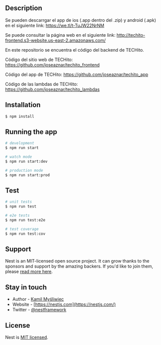
## Description

Se pueden descarrgar el app de ios (.app dentro del .zip) y android (.apk) en el siguiente link: https://we.tl/t-TuJW22NrNM

Se puede consultar la página web en el siguiente link: http://techito-frontend.s3-website.us-east-2.amazonaws.com/

En este repositorio se encuentra el código del backend de TECHito.

Código del sitio web de TECHito: https://github.com/joseaznar/techito_frontend

Código del app de TECHito: https://github.com/joseaznar/techito_app

Código de las lambdas de TECHito: https://github.com/joseaznar/techito_lambdas

## Installation

```bash
$ npm install
```

## Running the app

```bash
# development
$ npm run start

# watch mode
$ npm run start:dev

# production mode
$ npm run start:prod
```

## Test

```bash
# unit tests
$ npm run test

# e2e tests
$ npm run test:e2e

# test coverage
$ npm run test:cov
```

## Support

Nest is an MIT-licensed open source project. It can grow thanks to the sponsors and support by the amazing backers. If you'd like to join them, please [read more here](https://docs.nestjs.com/support).

## Stay in touch

- Author - [Kamil Myśliwiec](https://kamilmysliwiec.com)
- Website - [https://nestjs.com](https://nestjs.com/)
- Twitter - [@nestframework](https://twitter.com/nestframework)

## License

  Nest is [MIT licensed](LICENSE).

